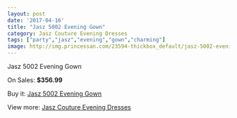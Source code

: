 ```yaml
---
layout: post
date: '2017-04-16'
title: "Jasz 5002 Evening Gown"
category: Jasz Couture Evening Dresses
tags: ["party","jasz","evening","gown","charming"]
image: http://img.princessan.com/23594-thickbox_default/jasz-5002-evening-gown.jpg
---
```

Jasz 5002 Evening Gown

On Sales: **$356.99**
<a href="https://www.princessan.com/en/10699-jasz-5002-evening-gown.html"><amp-img layout="responsive" width="600" height="600" src="//img.princessan.com/23594-thickbox_default/jasz-5002-evening-gown.jpg" alt="Jasz 5002 Evening Gown 0" /></a>

Buy it: [Jasz 5002 Evening Gown](https://www.princessan.com/en/10699-jasz-5002-evening-gown.html "Jasz 5002 Evening Gown")

View more: [Jasz Couture Evening Dresses](https://www.princessan.com/en/82- "Jasz Couture Evening Dresses")